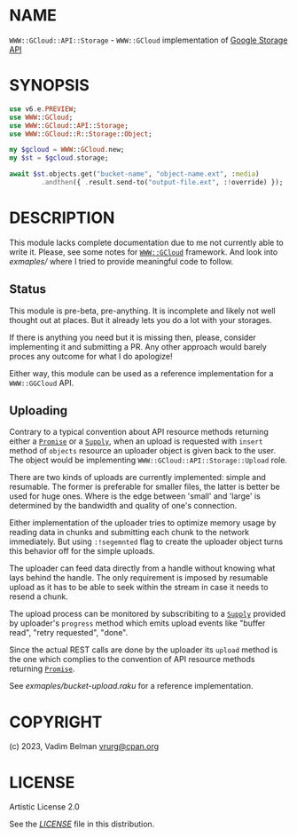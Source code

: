 NAME
====

`WWW::GCloud::API::Storage` - `WWW::GCloud` implementation of [Google Storage API](https://cloud.google.com/storage/docs/json_api)

SYNOPSIS
========

```raku
use v6.e.PREVIEW;
use WWW::GCloud;
use WWW::GCloud::API::Storage;
use WWW::GCloud::R::Storage::Object;

my $gcloud = WWW::GCloud.new;
my $st = $gcloud.storage;

await $st.objects.get("bucket-name", "object-name.ext", :media)
        .andthen({ .result.send-to("output-file.ext", :!override) });
```

DESCRIPTION
===========

This module lacks complete documentation due to me not currently able to write it. Please, see some notes for [`WWW::GCloud`](https://raku.land/zef:vrurg/WWW::GCloud) framework. And look into *exmaples/* where I tried to provide meaningful code to follow.

Status
------

This module is pre-beta, pre-anything. It is incomplete and likely not well thought out at places. But it already lets you do a lot with your storages.

If there is anything you need but it is missing then, please, consider implementing it and submitting a PR. Any other approach would barely proces any outcome for what I do apologize!

Either way, this module can be used as a reference implementation for a `WWW::GGCloud` API.

Uploading
---------

Contrary to a typical convention about API resource methods returning either a [`Promise`](https://docs.raku.org/type/Promise) or a [`Supply`](https://docs.raku.org/type/Supply), when an upload is requested with `insert` method of `objects` resource an uploader object is given back to the user. The object would be implementing `WWW::GCloud::API::Storage::Upload` role.

There are two kinds of uploads are currently implemented: simple and resumable. The former is preferable for smaller files, the latter is better be used for huge ones. Where is the edge between 'small' and 'large' is determined by the bandwidth and quality of one's connection.

Either implementation of the uploader tries to optimize memory usage by reading data in chunks and submitting each chunk to the network immediately. But using `:!segemnted` flag to create the uploader object turns this behavior off for the simple uploads.

The uploader can feed data directly from a handle without knowing what lays behind the handle. The only requirement is imposed by resumable upload as it has to be able to seek within the stream in case it needs to resend a chunk.

The upload process can be monitored by subscribiting to a [`Supply`](https://docs.raku.org/type/Supply) provided by uploader's `progress` method which emits upload events like "buffer read", "retry requested", "done".

Since the actual REST calls are done by the uploader its `upload` method is the one which complies to the convention of API resource methods returning [`Promise`](https://docs.raku.org/type/Promise).

See *exmaples/bucket-upload.raku* for a reference implementation.

COPYRIGHT
=========

(c) 2023, Vadim Belman <vrurg@cpan.org>

LICENSE
=======

Artistic License 2.0

See the [*LICENSE*](../../../../LICENSE) file in this distribution.

